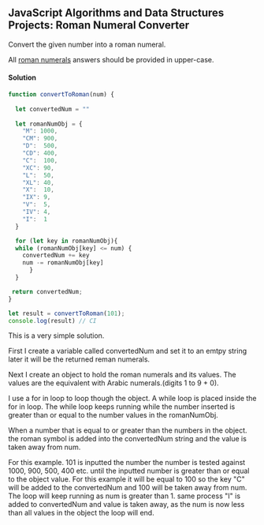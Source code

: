 ## JavaScript Algorithms and Data Structures Projects: Roman Numeral Converter

Convert the given number into a roman numeral.

All [roman numerals](http://www.mathsisfun.com/roman-numerals.html) answers should be provided in upper-case.

#### Solution 

`````javascript
function convertToRoman(num) {
    
  let convertedNum = ""
  
  let romanNumObj = {
    "M": 1000, 
    "CM": 900,
    "D":  500,
    "CD": 400,
    "C":  100,
    "XC": 90,
    "L":  50,
    "XL": 40,
    "X":  10,
    "IX": 9,
    "V":  5,
    "IV": 4,
    "I":  1
  }

  for (let key in romanNumObj){
  while (romanNumObj[key] <= num) {
    convertedNum += key
    num -= romanNumObj[key]
      }
  }

 return convertedNum;
}

let result = convertToRoman(101);
console.log(result) // CI
`````

This is a very simple solution. 

First I create a variable called convertedNum and set it to an emtpy string later it will be the returned reman numerals. 

Next I create an object to hold the roman numerals and its values. The values are the equivalent with Arabic numerals.(digits 1 to 9 + 0). 

I use a for in loop to loop though the object. A while loop is placed inside the for in loop. The while loop keeps running while the number inserted is greater than or equal to the number values in the romanNumObj.

When a number that is equal to or greater than the numbers in the object. the roman symbol is added into the convertedNum string and the value is taken away from num. 

For this example. 101 is inputted the number the number is tested against 1000, 900, 500, 400 etc. until the inputted number is greater than or equal to the object value. For this example it will be equal to 100 so the key "C" will be added to the convertedNum and 100 will be taken away from num. The loop will keep running as num is greater than 1. same process "I" is added to convertedNum and value is taken away, as the num is now less than all values in the object the loop will end. 